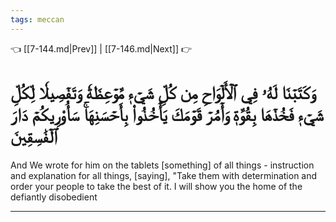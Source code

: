```yaml
---
tags: meccan
---
```


👈 [[7-144.md|Prev]] | [[7-146.md|Next]] 👉

# وَكَتَبۡنَا لَهُۥ فِي ٱلۡأَلۡوَاحِ مِن كُلِّ شَيۡءٖ مَّوۡعِظَةٗ وَتَفۡصِيلٗا لِّكُلِّ شَيۡءٖ فَخُذۡهَا بِقُوَّةٖ وَأۡمُرۡ قَوۡمَكَ يَأۡخُذُواْ بِأَحۡسَنِهَاۚ سَأُوْرِيكُمۡ دَارَ ٱلۡفَٰسِقِينَ

And We wrote for him on the tablets [something] of all things - instruction and explanation for all things, [saying], "Take them with determination and order your people to take the best of it. I will show you the home of the defiantly disobedient

---


